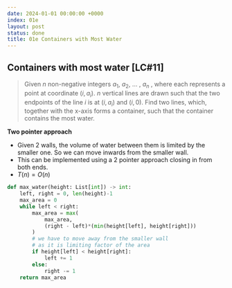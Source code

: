 ```yaml
---
date: 2024-01-01 00:00:00 +0000
index: 01e
layout: post
status: done
title: 01e Containers with Most Water
---
```


## Containers with most water [LC#11]
> Given $n$ non-negative integers $a_1$, $a_2$, ... , $a_n$ , where each represents a point at coordinate $(i, a_i)$. $n$ vertical lines are drawn such that the two endpoints of the line $i$ is at $(i, a_i)$ and $(i, 0)$. Find two lines, which, together with the x-axis forms a container, such that the container contains the most water.

**Two pointer approach**
- Given 2 walls, the volume of water between them is limited by the smaller one. So we can move inwards from the smaller wall.
- This can be implemented using a 2 pointer approach closing in from both ends.
- $T(n) = O(n)$
```python
def max_water(height: List[int]) -> int:
    left, right = 0, len(height)-1
    max_area = 0
    while left < right:
        max_area = max(
            max_area, 
            (right - left)*(min(height[left], height[right])) 
        )
        # we have to move away from the smaller wall
        # as it is limiting factor of the area
        if height[left] < height[right]:
            left += 1
        else:
            right -= 1
    return max_area
```